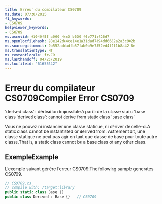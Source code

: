```yaml
---
title: Erreur du compilateur CS0709
ms.date: 07/20/2015
f1_keywords:
- CS0709
helpviewer_keywords:
- CS0709
ms.assetid: 91040f55-a060-4cc3-b830-f6b771af28d7
ms.openlocfilehash: 28e142de4ce14e1a31dad7894dd6602a2a3c902b
ms.sourcegitcommit: 9b552addadfb57fab0b9e7852ed4f1f1b8a42f8e
ms.translationtype: MT
ms.contentlocale: fr-FR
ms.lasthandoff: 04/23/2019
ms.locfileid: "61655242"
---
```

# <a name="compiler-error-cs0709"></a><span data-ttu-id="faba7-102">Erreur du compilateur CS0709</span><span class="sxs-lookup"><span data-stu-id="faba7-102">Compiler Error CS0709</span></span>
<span data-ttu-id="faba7-103">'derived class' : dérivation impossible à partir de la classe static 'base class'</span><span class="sxs-lookup"><span data-stu-id="faba7-103">'derived class': cannot derive from static class 'base class'</span></span>  
  
 <span data-ttu-id="faba7-104">Vous ne pouvez ni instancier une classe statique, ni dériver de celle-ci.</span><span class="sxs-lookup"><span data-stu-id="faba7-104">A static class cannot be instantiated or derived from.</span></span> <span data-ttu-id="faba7-105">Autrement dit, une classe statique ne peut pas agir en tant que classe de base pour toute autre classe.</span><span class="sxs-lookup"><span data-stu-id="faba7-105">That is, a static class cannot be a base class of any other class.</span></span>  
  
## <a name="example"></a><span data-ttu-id="faba7-106">Exemple</span><span class="sxs-lookup"><span data-stu-id="faba7-106">Example</span></span>  
 <span data-ttu-id="faba7-107">L’exemple suivant génère l’erreur CS0709.</span><span class="sxs-lookup"><span data-stu-id="faba7-107">The following sample generates CS0709.</span></span>  
  
```csharp  
// CS0709.cs  
// compile with: /target:library  
public static class Base {}  
public class Derived : Base {}   // CS0709  
```
